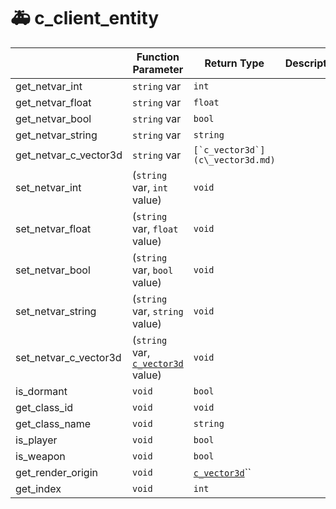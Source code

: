 # 🚑 c\_client\_entity

|                          | Function Parameter                                   | Return Type                        | Description |
| ------------------------ | ---------------------------------------------------- | ---------------------------------- | ----------- |
| get\_netvar\_int         | `string` var                                         | `int`                              |             |
| get\_netvar\_float       | `string` var                                         | `float`                            |             |
| get\_netvar\_bool        | `string` var                                         | `bool`                             |             |
| get\_netvar\_string      | `string` var                                         | `string`                           |             |
| get\_netvar\_c\_vector3d | `string` var                                         | ``[`c_vector3d`](c\_vector3d.md)`` |             |
| set\_netvar\_int         | (`string` var, `int` value)                          | `void`                             |             |
| set\_netvar\_float       | (`string` var, `float` value)                        | `void`                             |             |
| set\_netvar\_bool        | (`string` var, `bool` value)                         | `void`                             |             |
| set\_netvar\_string      | (`string` var, `string` value)                       | `void`                             |             |
| set\_netvar\_c\_vector3d | (`string` var, [`c_vector3d`](c\_vector3d.md) value) | `void`                             |             |
| is\_dormant              | `void`                                               | `bool`                             |             |
| get\_class\_id           | `void`                                               | `void`                             |             |
| get\_class\_name         | `void`                                               | `string`                           |             |
| is\_player               | `void`                                               | `bool`                             |             |
| is\_weapon               | `void`                                               | `bool`                             |             |
| get\_render\_origin      | `void`                                               | [`c_vector3d`](c\_vector3d.md)``   |             |
| get\_index               | `void`                                               | `int`                              |             |
